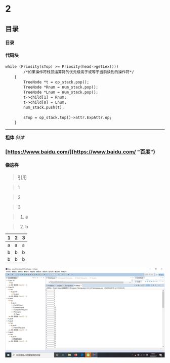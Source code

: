 # 2
## 目录

#### 目录

#### 代码块

	while (Priosity(sTop) >= Priosity(head->getLex()))
			/*如果操作符栈顶运算符的优先级高于或等于当前读到的操作符*/
		{
			TreeNode *t = op_stack.pop();
			TreeNode *Rnum = num_stack.pop();
			TreeNode *Lnum = num_stack.pop();
			t->child[1] = Rnum;
			t->child[0] = Lnum;
			num_stack.push(t);
	
			sTop = op_stack.top()->attr.ExpAttr.op;
		}

----------
**粗体**
*斜体*
### [https://www.baidu.com/](https://www.baidu.com/ "百度")
#### ~~像这样~~



> 引用


> 1


> 2


> 3


> 1. a


> 2. b

| 1    | 2    | 3    |
| ---- | ---- | ---- |
| a    | a    | a    |
| b    | b    | b    |
| b    | b    | b    |


![image](https://github.com/iNoFound/2/blob/main/a1.png)
